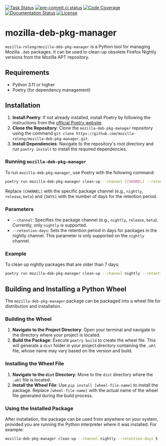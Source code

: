 [![Task Status](https://firefox-ci-tc.services.mozilla.com/api/github/v1/repository/mozilla-releng/mozilla-deb-pkg-manager/main/badge.svg)](https://firefox-ci-tc.services.mozilla.com/api/github/v1/repository/mozilla-releng/mozilla-deb-pkg-manager/main/latest)
[![pre-commit.ci status](https://results.pre-commit.ci/badge/github/mozilla-releng/mozilla-deb-pkg-manager/main.svg)](https://results.pre-commit.ci/latest/github/mozilla-releng/mozilla-deb-pkg-manager/main)
[![Code Coverage](https://codecov.io/gh/mozilla-releng/mozilla-deb-pkg-manager/branch/main/graph/badge.svg?token=GJIV52ZQNP)](https://codecov.io/gh/mozilla-releng/mozilla-deb-pkg-manager)
[![Documentation Status](https://readthedocs.org/projects/mozilla-deb-pkg-manager/badge/?version=latest)](https://mozilla-deb-pkg-manager.readthedocs.io/en/latest/?badge=latest)
[![License](https://img.shields.io/badge/license-MPL%202.0-orange.svg)](http://mozilla.org/MPL/2.0)

# mozilla-deb-pkg-manager

`mozilla-releng/mozilla-deb-pkg-manager` is a Python tool for managing Mozilla `.deb` packages. It can be used to clean-up obsolete Firefox Nightly versions from the Mozilla APT repository.

## Requirements
- Python 3.11 or higher
- Poetry (for dependency management)

## Installation
1. **Install Poetry**: If not already installed, install Poetry by following the instructions from the [official Poetry website](https://python-poetry.org/docs/).
2. **Clone the Repository**: Clone the `mozilla-deb-pkg-manager` repository using the command `git clone https://github.com/mozilla-releng/mozilla-deb-pkg-manager.git`.
3. **Install Dependencies**: Navigate to the repository's root directory and run `poetry install` to install the required dependencies.

### Running `mozilla-deb-pkg-manager`
To run `mozilla-deb-pkg-manager`, use Poetry with the following command:
```bash
poetry run mozilla-deb-pkg-manager clean-up --channel [CHANNEL] --retention-days [DAYS]
```
Replace `[CHANNEL]` with the specific package channel (e.g., `nightly`, `release`, `beta`) and `[DAYS]` with the number of days for the retention period.

### Parameters
- `--channel`: Specifies the package channel (e.g., `nightly`, `release`, `beta`). Currently, only `nightly` is supported.
- `--retention-days`: Sets the retention period in days for packages in the nightly channel. This parameter is only supported on the `nightly` channel.

### Example
To clean up nightly packages that are older than 7 days:

```bash
poetry run mozilla-deb-pkg-manager clean-up --channel nightly --retention-days 7
```

## Building and Installing a Python Wheel

The `mozilla-deb-pkg-manager` package can be packaged into a wheel file for distribution and installation.

### Building the Wheel
1. **Navigate to the Project Directory**: Open your terminal and navigate to the directory where your project is located.
2. **Build the Package**: Execute `poetry build` to create the wheel file. This will generate a `dist` folder in your project directory containing the `.whl` file, whose name may vary based on the version and build.

### Installing the Wheel File
1. **Navigate to the `dist` Directory**: Move to the `dist` directory where the `.whl` file is located.
2. **Install the Wheel File**: Use `pip install [wheel-file-name]` to install the package. Replace `[wheel-file-name]` with the actual name of the wheel file generated during the build process.

### Using the Installed Package
After installation, the package can be used from anywhere on your system, provided you are running the Python interpreter where it was installed. For example:

```bash
mozilla-deb-pkg-manager clean-up --channel nightly --retention-days 5
```
